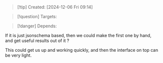 
>[!tip] Created: [2024-12-06 Fri 09:14]

>[!question] Targets: 

>[!danger] Depends: 

If it is just jsonschema based, then we could make the first one by hand, and get useful results out of it ?

This could get us up and working quickly, and then the interface on top can be very light.